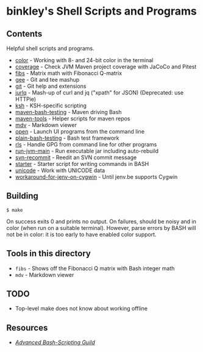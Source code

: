 # binkley's Shell Scripts and Programs

## Contents

Helpful shell scripts and programs.

* [color](color/README.md) - Working with 8- and 24-bit color in the terminal
* [coverage](coverage) - Check JVM Maven project coverage with JaCoCo and
  Pitest
* [fibs](fibs) - Matrix math with Fibonacci Q-matrix
* [gee](gee/README.md) - Git and tee mashup
* [git](git/README.md) - Git help and extensions
* [jurlq](jurlq) - Mash-up of curl and jq ("xpath" for JSON) (Deprecated: use
HTTPie)
* [ksh](ksh) - KSH-specific scripting
* [maven-bash-testing](maven-bash-testing/README.md) - Maven driving Bash
* [maven-tools](maven-tools) - Helper scripts for maven repos
* [mdv](mdv) - Markdown viewer
* [open](open) - Launch UI programs from the command line
* [plain-bash-testing](plain-bash-testing/README.md) - Bash test framework
* [rls](rls) - Handle GPG from command line for other programs
* [run-jvm-main](run-jvm-main) - Run executable jar including auto-rebuild
* [svn-recommit](svn-recommit/README.md) - Reedit an SVN commit message
* [starter](starter/README.md) - Starter script for writing commands in BASH
* [unicode](unicode/README.md) - Work with UNICODE data
* [workaround-for-jenv-on-cygwin](workaround-for-jenv-on-cygwin) - Until jenv.be supports Cygwin

## Building

```
$ make
```

On success exits 0 and prints no output.  On failures, should be noisy and
in color (when run on a suitable terminal).  However, parse errors by BASH will not be in color: it is too early to have enabled color support.

## Tools in this directory

* `fibs` - Shows off the Fibonacci Q matrix with Bash integer math
* `mdv` - Markdown viewer

## TODO

* Top-level make does not know about working offline

## Resources

* [_Advanced Bash-Scripting Guild_](http://www.tldp.org/LDP/abs/html/)
